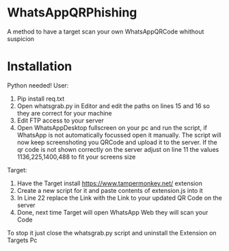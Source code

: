 # WhatsAppQRPhishing
A method to have a target scan your own WhatsAppQRCode whithout suspicion

# Installation
Python needed!
User:
1. Pip install req.txt
2. Open whatsgrab.py in Editor and edit the paths on lines 15 and 16 so they are correct for your machine
3. Edit FTP access to your server
4. Open WhatsAppDesktop fullscreen on your pc and run the script, if WhatsApp is not automatically focussed open it manually. The script will now keep screenshoting you QRCode and upload it to the server. If the qr code is not shown correctly on the server adjust on line 11 the values 1136,225,1400,488 to fit your screens size

Target:
1. Have the Target install https://www.tampermonkey.net/ extension
2. Create a new script for it and paste contents of extension.js into it
3. In Line 22 replace the Link with the Link to your updated QR Code on the server
4. Done, next time Target will open WhatsApp Web they will scan your Code

To stop it just close the whatsgrab.py script and uninstall the Extension on Targets Pc
